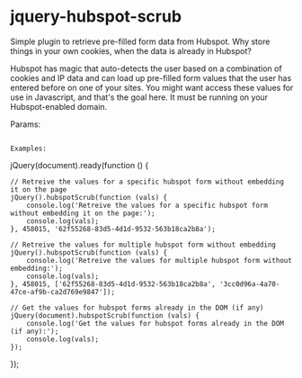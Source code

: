 # jquery-hubspot-scrub
Simple plugin to retrieve pre-filled form data from Hubspot.
Why store things in your own cookies, when the data is already in Hubspot?

Hubspot has magic that auto-detects the user based on a combination of cookies and IP data and can load up pre-filled form values that the user has entered before on one of your sites. You might want access these values for use in Javascript, and that's the goal here. It must be running on your Hubspot-enabled domain.

Params:
```$.hubspotScrub(callback, portalID, FormID);

Examples:
```
jQuery(document).ready(function () {

    // Retreive the values for a specific hubspot form without embedding it on the page
    jQuery().hubspotScrub(function (vals) {
        console.log('Retreive the values for a specific hubspot form without embedding it on the page:');
        console.log(vals);
    }, 458015, '62f55268-83d5-4d1d-9532-563b18ca2b8a');

    // Retreive the values for multiple hubspot form without embedding
    jQuery().hubspotScrub(function (vals) {
        console.log('Retreive the values for multiple hubspot form without embedding:');
        console.log(vals);
    }, 458015, ['62f55268-83d5-4d1d-9532-563b18ca2b8a', '3cc0d96a-4a70-47ce-af9b-ca2d769e9847']);

    // Get the values for hubspot forms already in the DOM (if any)
    jQuery(document).hubspotScrub(function (vals) {
        console.log('Get the values for hubspot forms already in the DOM (if any):');
        console.log(vals);
    });
    
});
```
